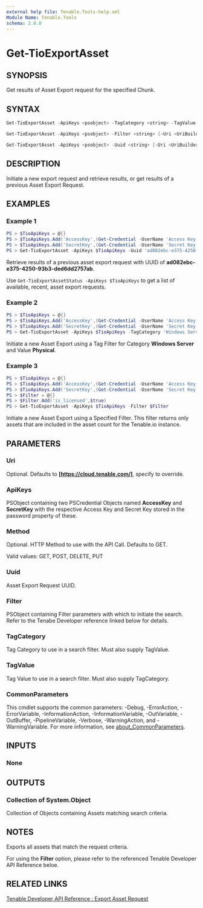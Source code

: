 ```yaml
---
external help file: Tenable.Tools-help.xml
Module Name: Tenable.Tools
schema: 2.0.0
---
```


# Get-TioExportAsset

## SYNOPSIS

Get results of Asset Export request for the specified Chunk.

## SYNTAX

```powershell
Get-TioExportAsset -ApiKeys <psobject> -TagCategory <string> -TagValue <string> [-Uri <UriBuilder>] [-Method <string>] [-ChunkSize <long>] [<CommonParameters>]

Get-TioExportAsset -ApiKeys <psobject> -Filter <string> [-Uri <UriBuilder>] [-Method <string>] [-ChunkSize <long>] [<CommonParameters>]

Get-TioExportAsset -ApiKeys <psobject> -Uuid <string> [-Uri <UriBuilder>] [-Method <string>] [-ChunkSize <long>] [<CommonParameters>]
```

## DESCRIPTION

Initiate a new export request and retrieve results, or get results of a previous Asset Export Request.

## EXAMPLES

### Example 1

```powershell
PS > $TioApiKeys = @{}
PS > $TioApiKeys.Add('AccessKey',(Get-Credential -UserName 'Access Key'))
PS > $TioApiKeys.Add('SecretKey',(Get-Credential -UserName 'Secret Key'))
PS > Get-TioExportAsset -ApiKeys $TioApiKeys -Uuid 'ad082ebc-e375-4250-93b3-ded6dd2757ab'
```

Retrieve results of a previous asset export request with UUID of **ad082ebc-e375-4250-93b3-ded6dd2757ab**.

Use `Get-TioExportAssetStatus -ApiKeys $TioApiKeys` to get a list of available, recent, asset export requests.

### Example 2

```powershell
PS > $TioApiKeys = @{}
PS > $TioApiKeys.Add('AccessKey',(Get-Credential -UserName 'Access Key'))
PS > $TioApiKeys.Add('SecretKey',(Get-Credential -UserName 'Secret Key'))
PS > Get-TioExportAsset -ApiKeys $TioApiKeys -TagCategory 'Windows Server' -TagValue 'Physical'
```

Initiate a new Asset Export using a Tag Filter for Category **Windows Server** and Value **Physical**.

### Example 3

```powershell
PS > $TioApiKeys = @{}
PS > $TioApiKeys.Add('AccessKey',(Get-Credential -UserName 'Access Key'))
PS > $TioApiKeys.Add('SecretKey',(Get-Credential -UserName 'Secret Key'))
PS > $Filter = @{}
PS > $Filter.Add('is_licensed',$true)
PS > Get-TioExportAsset -ApiKeys $TioApiKeys -Filter $Filter
```

Initiate a new Asset Export using a Specified Filter.  This filter returns only assets that are included in the asset count for the Tenable.io instance.

## PARAMETERS

### Uri

Optional. Defaults to **[https://cloud.tenable.com/]**, specify to override.

### ApiKeys

PSObject containing two PSCredential Objects named **AccessKey** and **SecretKey** with the respective Access Key and Secret Key stored in the password property of these.

### Method

Optional. HTTP Method to use with the API Call.  Defaults to GET.

Valid values: GET, POST, DELETE, PUT

### Uuid

Asset Export Request UUID.

### Filter

PSObject containing Filter parameters with which to initiate the search.  Refer to the Tenabe Developer reference linked below for details.

### TagCategory

Tag Category to use in a search filter.  Must also supply TagValue.

### TagValue

Tag Value to use in a search filter.  Must also supply TagCategory.

### CommonParameters

This cmdlet supports the common parameters: -Debug, -ErrorAction, -ErrorVariable, -InformationAction, -InformationVariable, -OutVariable, -OutBuffer, -PipelineVariable, -Verbose, -WarningAction, and -WarningVariable. For more information, see [about_CommonParameters](http://go.microsoft.com/fwlink/?LinkID=113216).

## INPUTS

### None

## OUTPUTS

### Collection of System.Object

Collection of Objects containing Assets matching search criteria.

## NOTES

Exports all assets that match the request criteria.

For using the **Filter** option, please refer to the referenced Tenable Developer API Reference beloe.

## RELATED LINKS

[Tenable Developer API Reference : Export Asset Request](https://developer.tenable.com/reference#exports-assets-request-export)
